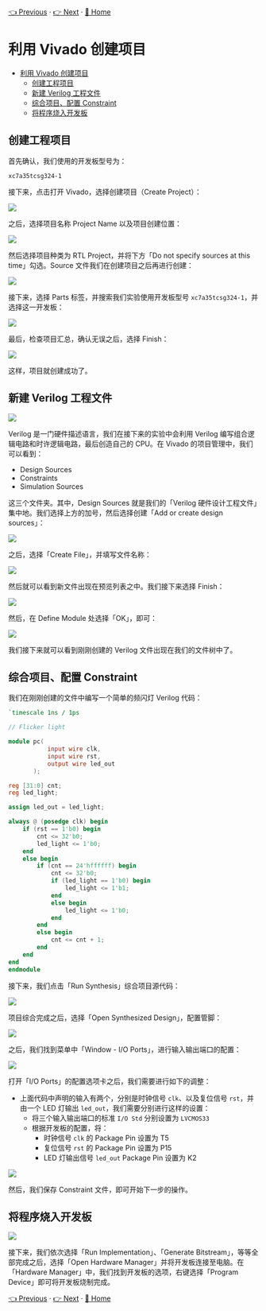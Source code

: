 [👈 Previous](./1-1_Installation.md) · [👉 Next](./1-3_Editor.md) · [🚩 Home](../README.md)

# 利用 Vivado 创建项目

- [利用 Vivado 创建项目](#%e5%88%a9%e7%94%a8-vivado-%e5%88%9b%e5%bb%ba%e9%a1%b9%e7%9b%ae)
  - [创建工程项目](#%e5%88%9b%e5%bb%ba%e5%b7%a5%e7%a8%8b%e9%a1%b9%e7%9b%ae)
  - [新建 Verilog 工程文件](#%e6%96%b0%e5%bb%ba-verilog-%e5%b7%a5%e7%a8%8b%e6%96%87%e4%bb%b6)
  - [综合项目、配置 Constraint](#%e7%bb%bc%e5%90%88%e9%a1%b9%e7%9b%ae%e9%85%8d%e7%bd%ae-constraint)
  - [将程序烧入开发板](#%e5%b0%86%e7%a8%8b%e5%ba%8f%e7%83%a7%e5%85%a5%e5%bc%80%e5%8f%91%e6%9d%bf)

## 创建工程项目

首先确认，我们使用的开发板型号为：

```
xc7a35tcsg324-1
```

接下来，点击打开 Vivado，选择创建项目（Create Project）：

![](https://i.loli.net/2019/08/27/JUIuQGpcLMg4aAi.png)

之后，选择项目名称 Project Name 以及项目创建位置：

![](https://i.loli.net/2019/08/27/vgeTp9wc6lHiGLy.png)

然后选择项目种类为 RTL Project，并将下方「Do not specify sources at this time」勾选。Source 文件我们在创建项目之后再进行创建：

![](https://i.loli.net/2019/08/27/dTZmjKGJcsNDViR.png)

接下来，选择 Parts 标签，并搜索我们实验使用开发板型号 `xc7a35tcsg324-1`，并选择这一开发板：

![](https://i.loli.net/2019/08/27/nEWkuFKgcAIDNx8.png)

最后，检查项目汇总，确认无误之后，选择 Finish：

![](https://i.loli.net/2019/08/27/HdPn3gvibyMJ1QA.png)

这样，项目就创建成功了。

## 新建 Verilog 工程文件

![](https://i.loli.net/2019/08/27/wORYmygshMWFTdj.png)

Verilog 是一门硬件描述语言，我们在接下来的实验中会利用 Verilog 编写组合逻辑电路和时许逻辑电路，最后创造自己的 CPU。在 Vivado 的项目管理中，我们可以看到：

- Design Sources
- Constraints
- Simulation Sources

这三个文件夹。其中，Design Sources 就是我们的「Verilog 硬件设计工程文件」集中地。我们选择上方的加号，然后选择创建「Add or create design sources」：

![](https://i.loli.net/2019/08/27/jl7azF6ECwUHDkM.png)

之后，选择「Create File」，并填写文件名称：

![](https://i.loli.net/2019/08/27/bu6QH1R3ZmiJxFP.png)

然后就可以看到新文件出现在预览列表之中。我们接下来选择 Finish：

![](https://i.loli.net/2019/08/27/2GPuFwxOCqKMUka.png)

然后，在 Define Module 处选择「OK」，即可：

![](https://i.loli.net/2019/08/27/CXoWtlLOdFanBsx.png)

我们接下来就可以看到刚刚创建的 Verilog 文件出现在我们的文件树中了。

## 综合项目、配置 Constraint

我们在刚刚创建的文件中编写一个简单的频闪灯 Verilog 代码：

```verilog
`timescale 1ns / 1ps

// Flicker light

module pc(
           input wire clk,
           input wire rst,
           output wire led_out
       );

reg [31:0] cnt;
reg led_light;

assign led_out = led_light;

always @ (posedge clk) begin
    if (rst == 1'b0) begin
        cnt <= 32'b0;
        led_light <= 1'b0;
    end
    else begin
        if (cnt == 24'hffffff) begin
            cnt <= 32'b0;
            if (led_light == 1'b0) begin
                led_light <= 1'b1;
            end
            else begin
                led_light <= 1'b0;
            end
        end
        else begin
            cnt <= cnt + 1;
        end
    end
end
endmodule
```

接下来，我们点击「Run Synthesis」综合项目源代码：

![](https://i.loli.net/2019/08/28/5VUxmqFgrckT94d.png)

项目综合完成之后，选择「Open Synthesized Design」，配置管脚：

![](https://i.loli.net/2019/08/28/koLNK48FTb9n2dX.png)

之后，我们找到菜单中「Window - I/O Ports」，进行输入输出端口的配置：

![](https://i.loli.net/2019/08/28/h4iC1IS5JFgtvMb.png)

打开「I/O Ports」的配置选项卡之后，我们需要进行如下的调整：

- 上面代码中声明的输入有两个，分别是时钟信号 `clk`、以及复位信号 `rst`，并由一个 LED 灯输出 `led_out`，我们需要分别进行这样的设置：
  - 将三个输入输出端口的标准 `I/O Std` 分别设置为 `LVCMOS33`
  - 根据开发板的配置，将：
    - 时钟信号 `clk` 的 Package Pin 设置为 T5
    - 复位信号 `rst` 的 Package Pin 设置为 P15
    - LED 灯输出信号 `led_out` Package Pin 设置为 K2

![](https://i.loli.net/2019/08/28/mqiy6ForcQVeYzx.png)

然后，我们保存 Constraint 文件，即可开始下一步的操作。

## 将程序烧入开发板

![](https://i.loli.net/2019/08/28/3f6mLZspWq1GUQB.png)

接下来，我们依次选择「Run Implementation」、「Generate Bitstream」，等等全部完成之后，选择「Open Hardware Manager」并将开发板连接至电脑。在「Hardware Manager」中，我们找到开发板的选项，右键选择「Program Device」即可将开发板烧制完成。

[👈 Previous](./1-1_Installation.md) · [👉 Next](./1-3_Editor.md) · [🚩 Home](../README.md)